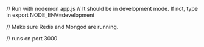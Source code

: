 
// Run with nodemon app.js
// It should be in development mode. If not, type in export NODE_ENV=development

// Make sure Redis and Mongod are running.

//  runs on port 3000

